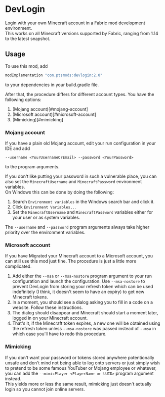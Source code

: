 # DevLogin
Login with your own Minecraft account in a Fabric mod development environment.  
This works on all Minecraft versions supported by Fabric, ranging from 1.14 to the latest snapshot.

## Usage
To use this mod, add 
```gradle
modImplementation "com.ptsmods:devlogin:2.0"
```
to your dependencies in your build.gradle file.  

After that, the procedure differs for different account types. You have the following options:
1. (Mojang account)[#mojang-account]
2. (Microsoft account)[#microsoft-account]
3. (Mimicking)[#mimicking]

### Mojang account
If you have a plain old Mojang account, edit your run configuration in your IDE and add 
```
--username <YourUsernameOrEmail> --password <YourPassword>
``` 
to the program arguments.

If you don't like putting your password in such a vulnerable place, you can also set the `MinecraftUsername` and `MinecraftPassword` environment variables.  
On Windows this can be done by doing the following:  
1. Search `Environment variables` in the Windows search bar and click it.
2. Click `Environment Variables...`
3. Set the `MinecraftUsername` and `MinecraftPassword` variables either for your user or as system variables.  

The `--username` and `--password` program arguments always take higher priority over the environment variables.

### Microsoft account
If you have Migrated your Minecraft account to a Microsoft account, you can still use this mod just fine. The procedure is just a little more complicated.  

1. Add either the `--msa` or `--msa-nostore` program argument to your run configuration and launch the configuration. Use `--msa-nostore` to prevent DevLogin from storing your refresh token which can be used indefinitely (I think, it doesn't seem to have an expiry) to get new Minecraft tokens.
2. In a moment, you should see a dialog asking you to fill in a code on a website. Follow these instructions.
3. The dialog should disappear and Minecraft should start a moment later, logged in on your Minecraft account.
4. That's it, if the Minecraft token expires, a new one will be obtained using the refresh token unless `--msa-nostore` was passed instead of `--msa` in which case you'll have to redo this procedure.

### Mimicking
If you don't want your password or tokens stored anywhere potentionally unsafe and don't mind not being able to log onto servers or just simply wish to pretend to be some famous YouTuber or Mojang employee or whatever, you can add the `--mimicPlayer <PlayerName or UUID>` program argument instead.   
This yields more or less the same result, mimicking just doesn't actually login so you cannot join online servers.

